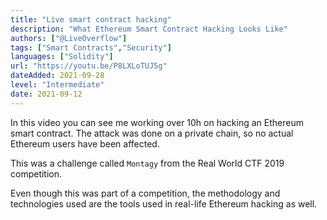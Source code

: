 ```yaml
---
title: "Live smart contract hacking"
description: "What Ethereum Smart Contract Hacking Looks Like"
authors: ["@LiveOverflow"]
tags: ["Smart Contracts","Security"]
languages: ["Solidity"]
url: "https://youtu.be/P8LXLoTUJ5g"
dateAdded: 2021-09-28
level: "Intermediate"
date: 2021-09-12
---
```


In this video you can see me working over 10h on hacking an Ethereum smart contract. The attack was done on a private chain, so no actual Ethereum users have been affected.

This was a challenge called `Montagy` from the Real World CTF 2019 competition.

Even though this was part of a competition, the methodology and technologies used are the tools used in real-life Ethereum hacking as well.